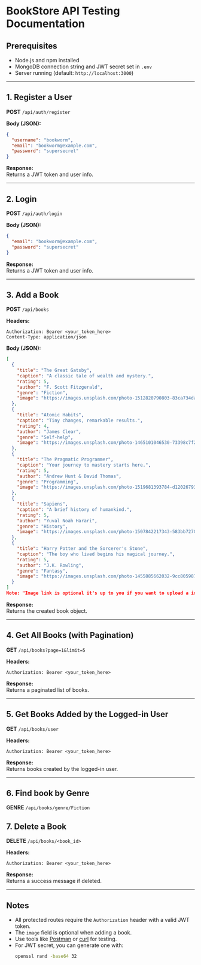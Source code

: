 # BookStore API Testing Documentation

## Prerequisites

- Node.js and npm installed
- MongoDB connection string and JWT secret set in `.env`
- Server running (default: `http://localhost:3000`)

---

## 1. Register a User

**POST** `/api/auth/register`

**Body (JSON):**
```json
{
  "username": "bookworm",
  "email": "bookworm@example.com",
  "password": "supersecret"
}
```

**Response:**  
Returns a JWT token and user info.

---

## 2. Login

**POST** `/api/auth/login`

**Body (JSON):**
```json
{
  "email": "bookworm@example.com",
  "password": "supersecret"
}
```

**Response:**  
Returns a JWT token and user info.

---

## 3. Add a Book

**POST** `/api/books`

**Headers:**
```
Authorization: Bearer <your_token_here>
Content-Type: application/json
```

**Body (JSON):**
```json
[
  {
    "title": "The Great Gatsby",
    "caption": "A classic tale of wealth and mystery.",
    "rating": 5,
    "author": "F. Scott Fitzgerald",
    "genre": "Fiction",
    "image": "https://images.unsplash.com/photo-1512820790803-83ca734da794"
  },
  {
    "title": "Atomic Habits",
    "caption": "Tiny changes, remarkable results.",
    "rating": 4,
    "author": "James Clear",
    "genre": "Self-help",
    "image": "https://images.unsplash.com/photo-1465101046530-73398c7f28ca"
  },
  {
    "title": "The Pragmatic Programmer",
    "caption": "Your journey to mastery starts here.",
    "rating": 5,
    "author": "Andrew Hunt & David Thomas",
    "genre": "Programming",
    "image": "https://images.unsplash.com/photo-1519681393784-d120267933ba"
  },
  {
    "title": "Sapiens",
    "caption": "A brief history of humankind.",
    "rating": 5,
    "author": "Yuval Noah Harari",
    "genre": "History",
    "image": "https://images.unsplash.com/photo-1507842217343-583bb7270b66"
  },
  {
    "title": "Harry Potter and the Sorcerer's Stone",
    "caption": "The boy who lived begins his magical journey.",
    "rating": 5,
    "author": "J.K. Rowling",
    "genre": "Fantasy",
    "image": "https://images.unsplash.com/photo-1455885662032-9cc805987862"
  }
]
Note: "Image link is optional it's up to you if you want to upload a image or not"
```

**Response:**  
Returns the created book object.

---

## 4. Get All Books (with Pagination)

**GET** `/api/books?page=1&limit=5`

**Headers:**
```
Authorization: Bearer <your_token_here>
```

**Response:**  
Returns a paginated list of books.

---

## 5. Get Books Added by the Logged-in User

**GET** `/api/books/user`

**Headers:**
```
Authorization: Bearer <your_token_here>
```

**Response:**  
Returns books created by the logged-in user.

---

## 6. Find book by Genre

**GENRE** `/api/books/genre/Fiction`

## 7. Delete a Book

**DELETE** `/api/books/<book_id>`

**Headers:**
```
Authorization: Bearer <your_token_here>
```

**Response:**  
Returns a success message if deleted.

---

## Notes

- All protected routes require the `Authorization` header with a valid JWT token.
- The `image` field is optional when adding a book.
- Use tools like [Postman](https://www.postman.com/) or [curl](https://curl.se/) for testing.
- For JWT secret, you can generate one with:
  ```bash
  openssl rand -base64 32